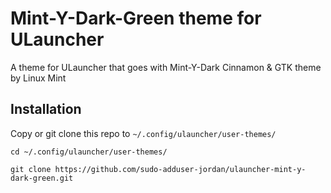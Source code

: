 # Mint-Y-Dark-Green theme for ULauncher

A theme for ULauncher that goes with Mint-Y-Dark Cinnamon & GTK theme by Linux Mint

## Installation

Copy or git clone this repo to `~/.config/ulauncher/user-themes/`

```
cd ~/.config/ulauncher/user-themes/
```

```
git clone https://github.com/sudo-adduser-jordan/ulauncher-mint-y-dark-green.git 
```
